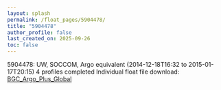 ```yaml
---
layout: splash
permalink: /float_pages/5904478/
title: "5904478"
author_profile: false
last_created_on: 2025-09-26
toc: false
---
```

 
5904478: UW, SOCCOM, Argo equivalent (2014-12-18T16:32 to 2015-01-17T20:15)
4 profiles completed
Individual float file download: [BGC_Argo_Plus_Global](https://ftp.soest.hawaii.edu/bgc_argo_plus/Individual_Floats/outliers_removed/5904478_Sprof_processed.nc)
